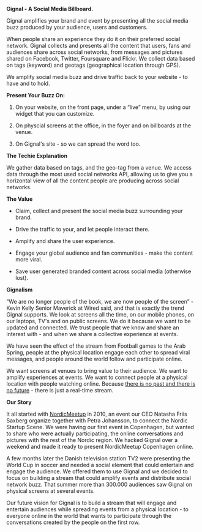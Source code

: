**Gignal - A Social Media Billboard.**

Gignal amplifies your brand and event by presenting all the social media buzz produced by your audience, users and customers. 

When people share an experience they do it on their preferred social network. Gignal collects and presents all the content that users, fans and audiences share across social networks, from messages and pictures shared on Facebook, Twitter, Foursquare and Flickr. We collect data based on tags (keyword) and geotags (geographical location through GPS).

We amplify social media buzz and drive traffic back to your website - to have and to hold.

**Present Your Buzz On:**

1. On your website, on the front page, under a “live” menu, by using our widget that you can customize.

2. On physcial screens at the office, in the foyer and on billboards at the venue. 

3. On Gignal's site - so we can spread the word too.

**The Techie Explanation**

We gather data based on tags, and the geo-tag from a venue. We access data through the most used social networks API, allowing us to give you a horizontal view of all the content people are producing across social networks. 

**The Value**

- Claim, collect and present the social media buzz surrounding your brand.

- Drive the traffic to your, and let people interact there. 

- Amplify and share the user experience.

- Engage your global audience and fan communities - make the content more viral.

- Save user generated branded content across social media (otherwise lost).

**Gignalism**

“We are no longer people of the book, we are now people of the screen” - Kevin Kelly Senior Maverick at Wired said, and that is exactly the trend Gignal supports. We look at screens all the time, on our mobile phones, on our laptops, TV's and on public screens. We do it because we want to be updated and connected. We trust people that we know and share an interest with - and when we share a collective experience at events. 

We have seen the effect of the stream from Football games to the Arab Spring, people at the physical location engage each other to spread viral messages, and people around the world follow and participate online. 

We want screens at venues to bring value to their audience. We want to amplify experiences at events. We want to connect people at a physical location with people watching online. Because [there is no past and there is no future](http://blog.gignal.com/post/11690308241/there-is-no-past-future-there-is-just-a-stream) - there is just a real-time stream.

**Our Story**

It all started with [NordicMeetup](http://nordicmeetup.com/) in 2010, an event our CEO Natasha Friis Saxberg organize together with Petra Johansson, to connect the Nordic Startup Scene. We were having our first event in Copenhagen, but wanted to share who were actually participating, the online conversations and pictures with the rest of the Nordic region. We hacked Gignal over a weekend and made it ready to present NordicMeetup Copenhagen online. 

A few months later the Danish television station TV2 were presenting the World Cup in soccer and needed a social element that could entertain and engage the audience. We offered them to use Gignal and we decided to focus on building a stream that could amplify events and distribute social network buzz. That summer more than 300.000 audiences saw Gignal on physical screens at several events. 

Our future vision for Gignal is to build a stream that will engage and entertain audiences while spreading events from a physical location - to everyone online in the world that wants to participate through the conversations created by the people on the first row.
